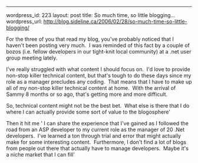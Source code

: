 --- 
wordpress_id: 223
layout: post
title: So much time, so little blogging&#8230;
wordpress_url: http://blog.sideline.ca/2006/02/28/so-much-time-so-little-blogging/

<p>For the three of you that read my blog, you've probably noticed that I haven't been posting very much.  I was reminded of this fact by a couple of bozos (i.e. fellow developers in our tight-knit local community) at a .net user group meeting lately.</p>
<p>I've really struggled with what content I should focus on.  I'd love to provide non-stop killer technical content, but that's tough to do these days since my role as a manager precludes any coding.  That means that I have to make up all of my non-stop killer technical content at home.  With the arrival of Sammy 8 months or so ago, that's getting more and more difficult.</p>
<p>So, technical content might not be the best bet.  What else is there that I do where I can actually provide some sort of value to the blogosphere'  </p>
<p>Then it hit me ' I can share the experience that I've gained as I followed the road from an ASP developer to my current role as the manager of 20 .Net developers.  I've learned a ton through trial and error that might actually make for some interesting content.  Furthermore, I don't find a lot of blogs from people out there that actually have to manage developers.  Maybe it's a niche market that I can fill'</p>
